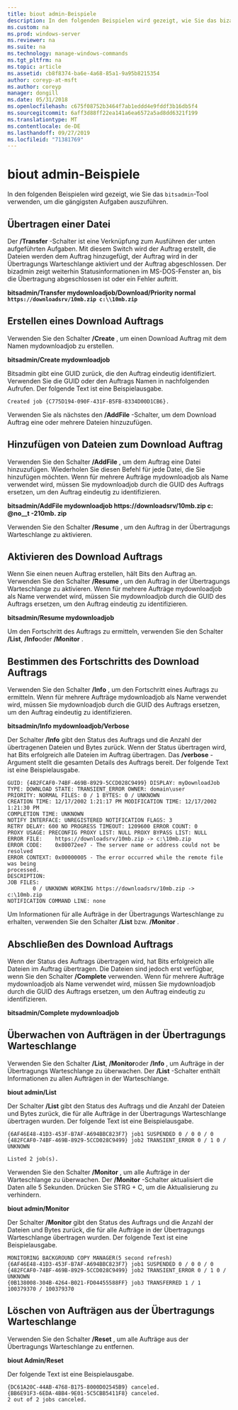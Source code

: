 ```yaml
---
title: biout admin-Beispiele
description: In den folgenden Beispielen wird gezeigt, wie Sie das bizadmin-Tool verwenden, um die gängigsten Aufgaben auszuführen.
ms.custom: na
ms.prod: windows-server
ms.reviewer: na
ms.suite: na
ms.technology: manage-windows-commands
ms.tgt_pltfrm: na
ms.topic: article
ms.assetid: cb8f8374-ba6e-4a68-85a1-9a95b8215354
author: coreyp-at-msft
ms.author: coreyp
manager: dongill
ms.date: 05/31/2018
ms.openlocfilehash: c675f08752b3464f7ab1eddd4e9fddf3b16db5f4
ms.sourcegitcommit: 6aff3d88ff22ea141a6ea6572a5ad8dd6321f199
ms.translationtype: MT
ms.contentlocale: de-DE
ms.lasthandoff: 09/27/2019
ms.locfileid: "71381769"
---
```

# <a name="bitsadmin-examples"></a>biout admin-Beispiele

In den folgenden Beispielen wird gezeigt, wie Sie das `bitsadmin`-Tool verwenden, um die gängigsten Aufgaben auszuführen.

## <a name="transfer-a-file"></a>Übertragen einer Datei

Der **/Transfer** -Schalter ist eine Verknüpfung zum Ausführen der unten aufgeführten Aufgaben. Mit diesem Switch wird der Auftrag erstellt, die Dateien werden dem Auftrag hinzugefügt, der Auftrag wird in der Übertragungs Warteschlange aktiviert und der Auftrag abgeschlossen. Der bizadmin zeigt weiterhin Statusinformationen im MS-DOS-Fenster an, bis die Übertragung abgeschlossen ist oder ein Fehler auftritt.

**bitsadmin/Transfer mydownloadjob/Download/Priority normal `https://downloadsrv/10mb.zip c:\\10mb.zip`**

## <a name="create-a-download-job"></a>Erstellen eines Download Auftrags

Verwenden Sie den Schalter **/Create** , um einen Download Auftrag mit dem Namen mydownloadjob zu erstellen.

**bitsadmin/Create mydownloadjob**

Bitsadmin gibt eine GUID zurück, die den Auftrag eindeutig identifiziert. Verwenden Sie die GUID oder den Auftrags Namen in nachfolgenden Aufrufen. Der folgende Text ist eine Beispielausgabe.

``` syntax
Created job {C775D194-090F-431F-B5FB-8334D00D1CB6}.
```

Verwenden Sie als nächstes den **/AddFile** -Schalter, um dem Download Auftrag eine oder mehrere Dateien hinzuzufügen.

## <a name="add-files-to-the-download-job"></a>Hinzufügen von Dateien zum Download Auftrag

Verwenden Sie den Schalter **/AddFile** , um dem Auftrag eine Datei hinzuzufügen. Wiederholen Sie diesen Befehl für jede Datei, die Sie hinzufügen möchten. Wenn für mehrere Aufträge mydownloadjob als Name verwendet wird, müssen Sie mydownloadjob durch die GUID des Auftrags ersetzen, um den Auftrag eindeutig zu identifizieren.

**bitsadmin/AddFile mydownloadjob https://downloadsrv/10mb.zip c: @no__t -210mb. zip**

Verwenden Sie den Schalter **/Resume** , um den Auftrag in der Übertragungs Warteschlange zu aktivieren.

## <a name="activate-the-download-job"></a>Aktivieren des Download Auftrags

Wenn Sie einen neuen Auftrag erstellen, hält Bits den Auftrag an. Verwenden Sie den Schalter **/Resume** , um den Auftrag in der Übertragungs Warteschlange zu aktivieren. Wenn für mehrere Aufträge mydownloadjob als Name verwendet wird, müssen Sie mydownloadjob durch die GUID des Auftrags ersetzen, um den Auftrag eindeutig zu identifizieren.

**bitsadmin/Resume mydownloadjob**

Um den Fortschritt des Auftrags zu ermitteln, verwenden Sie den Schalter **/List**, **/Info**oder **/Monitor** .

## <a name="determine-the-progress-of-the-download-job"></a>Bestimmen des Fortschritts des Download Auftrags

Verwenden Sie den Schalter **/Info** , um den Fortschritt eines Auftrags zu ermitteln. Wenn für mehrere Aufträge mydownloadjob als Name verwendet wird, müssen Sie mydownloadjob durch die GUID des Auftrags ersetzen, um den Auftrag eindeutig zu identifizieren.

**bitsadmin/Info mydownloadjob/Verbose**

Der Schalter **/Info** gibt den Status des Auftrags und die Anzahl der übertragenen Dateien und Bytes zurück. Wenn der Status übertragen wird, hat Bits erfolgreich alle Dateien im Auftrag übertragen. Das **/verbose** -Argument stellt die gesamten Details des Auftrags bereit. Der folgende Text ist eine Beispielausgabe.

``` syntax
GUID: {482FCAF0-74BF-469B-8929-5CCD028C9499} DISPLAY: myDownloadJob
TYPE: DOWNLOAD STATE: TRANSIENT_ERROR OWNER: domain\user
PRIORITY: NORMAL FILES: 0 / 1 BYTES: 0 / UNKNOWN
CREATION TIME: 12/17/2002 1:21:17 PM MODIFICATION TIME: 12/17/2002 1:21:30 PM
COMPLETION TIME: UNKNOWN
NOTIFY INTERFACE: UNREGISTERED NOTIFICATION FLAGS: 3
RETRY DELAY: 600 NO PROGRESS TIMEOUT: 1209600 ERROR COUNT: 0
PROXY USAGE: PRECONFIG PROXY LIST: NULL PROXY BYPASS LIST: NULL
ERROR FILE:    https://downloadsrv/10mb.zip -> c:\10mb.zip
ERROR CODE:    0x80072ee7 - The server name or address could not be resolved
ERROR CONTEXT: 0x00000005 - The error occurred while the remote file was being 
processed.
DESCRIPTION:
JOB FILES:
        0 / UNKNOWN WORKING https://downloadsrv/10mb.zip -> c:\10mb.zip
NOTIFICATION COMMAND LINE: none
```

Um Informationen für alle Aufträge in der Übertragungs Warteschlange zu erhalten, verwenden Sie den Schalter **/List** bzw. **/Monitor** .

## <a name="completing-the-download-job"></a>Abschließen des Download Auftrags

Wenn der Status des Auftrags übertragen wird, hat Bits erfolgreich alle Dateien im Auftrag übertragen. Die Dateien sind jedoch erst verfügbar, wenn Sie den Schalter **/Complete** verwenden. Wenn für mehrere Aufträge mydownloadjob als Name verwendet wird, müssen Sie mydownloadjob durch die GUID des Auftrags ersetzen, um den Auftrag eindeutig zu identifizieren.

**bitsadmin/Complete mydownloadjob**

## <a name="monitoring-jobs-in-the-transfer-queue"></a>Überwachen von Aufträgen in der Übertragungs Warteschlange

Verwenden Sie den Schalter **/List**, **/Monitor**oder **/Info** , um Aufträge in der Übertragungs Warteschlange zu überwachen. Der **/List** -Schalter enthält Informationen zu allen Aufträgen in der Warteschlange.

**biout admin/List**

Der Schalter **/List** gibt den Status des Auftrags und die Anzahl der Dateien und Bytes zurück, die für alle Aufträge in der Übertragungs Warteschlange übertragen wurden. Der folgende Text ist eine Beispielausgabe.

``` syntax
{6AF46E48-41D3-453F-B7AF-A694BBC823F7} job1 SUSPENDED 0 / 0 0 / 0
{482FCAF0-74BF-469B-8929-5CCD028C9499} job2 TRANSIENT_ERROR 0 / 1 0 / UNKNOWN

Listed 2 job(s).
```

Verwenden Sie den Schalter **/Monitor** , um alle Aufträge in der Warteschlange zu überwachen. Der **/Monitor** -Schalter aktualisiert die Daten alle 5 Sekunden. Drücken Sie STRG + C, um die Aktualisierung zu verhindern.

**biout admin/Monitor**

Der Schalter **/Monitor** gibt den Status des Auftrags und die Anzahl der Dateien und Bytes zurück, die für alle Aufträge in der Übertragungs Warteschlange übertragen wurden. Der folgende Text ist eine Beispielausgabe.

``` syntax
MONITORING BACKGROUND COPY MANAGER(5 second refresh)
{6AF46E48-41D3-453F-B7AF-A694BBC823F7} job1 SUSPENDED 0 / 0 0 / 0
{482FCAF0-74BF-469B-8929-5CCD028C9499} job2 TRANSIENT_ERROR 0 / 1 0 / UNKNOWN
{0B138008-304B-4264-B021-FD04455588FF} job3 TRANSFERRED 1 / 1 100379370 / 100379370
```

## <a name="deleting-jobs-from-the-transfer-queue"></a>Löschen von Aufträgen aus der Übertragungs Warteschlange

Verwenden Sie den Schalter **/Reset** , um alle Aufträge aus der Übertragungs Warteschlange zu entfernen.

**biout Admin/Reset**

Der folgende Text ist eine Beispielausgabe.

``` syntax
{DC61A20C-44AB-4768-B175-8000D02545B9} canceled.
{BB6E91F3-6EDA-4BB4-9E01-5C5CBB5411F8} canceled.
2 out of 2 jobs canceled.
```
